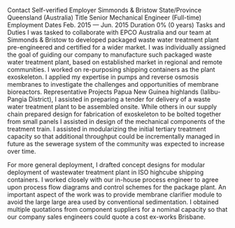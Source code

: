 Contact	Self-verified
Employer	Simmonds & Bristow
State/Province	Queensland (Australia)
Title	Senior Mechanical Engineer (Full-time)
Employment Dates	Feb. 2015 — Jun. 2015
Duration	0% (0 years)
Tasks and Duties
I was tasked to collaborate with EPCO Australia and our team at Simmonds & Bristow to developed packaged waste water treatment plant pre-engineered and certified for a wider market. I was individually assigned the goal of guiding our company to manufacture such packaged waste water treatment plant, based on established market in regional and remote communities. I worked on re-purposing shipping containers as the plant exoskeleton. I applied my expertise in pumps and reverse osmosis membranes to investigate the challenges and opportunities of membrane bioreactors.
Representative Projects
Papua New Guinea highlands (Ialibu-Pangia District), I assisted in preparing a tender for delivery of a waste water treatment plant to be assembled onsite. While others in our supply chain prepared design for fabrication of exoskeleton to be bolted together from small panels I assisted in design of the mechanical components of the treatment train. I assisted in modularizing the initial tertiary treatment capacity so that additional throughput could be incrementally managed in future as the sewerage system of the community was expected to increase over time.

For more general deployment, I drafted concept designs for modular deployment of wastewater treatment plant in ISO highcube shipping containers. I worked closely with our in-house process engineer to agree upon process flow diagrams and control schemes for the package plant. An important aspect of the work was to provide membrane clarifier module to avoid the large large area used by conventional sedimentation. I obtained multiple quotations from component suppliers for a nominal capacity so that our company sales engineers could quote a cost ex-works Brisbane.
